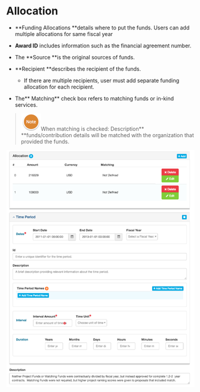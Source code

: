 # Allocation

* **Funding Allocations **details where to put the funds. Users can add multiple allocations for same fiscal year

* **Award ID** includes information such as the financial agreement number.

* The **Source **is the original sources of funds.

* **Recipient **describes the recipient of the funds.

  * If there are multiple recipients, user must add separate funding allocation for each recipient.

* The** Matching** check box refers to matching funds or in-kind services.

> ![](/assets/NoteSmall.png)When matching is checked: Description** **funds/contribution details will be matched with the organization that provided the funds.

![](/assets/EditAllocationScreenshot.png)

